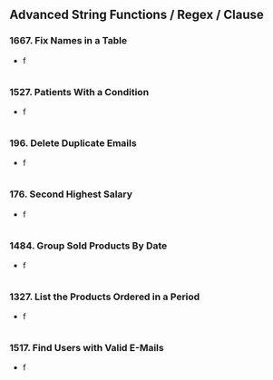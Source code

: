 ## Advanced String Functions / Regex / Clause

### 1667. Fix Names in a Table

- f

  ```sql

	```

### 1527. Patients With a Condition

- f

  ```sql

	```

### 196. Delete Duplicate Emails

- f

  ```sql

	```

### 176. Second Highest Salary

- f

  ```sql

	```

### 1484. Group Sold Products By Date

- f

  ```sql

	```

### 1327. List the Products Ordered in a Period

- f

  ```sql

	```

### 1517. Find Users with Valid E-Mails

- f

  ```sql

	```
